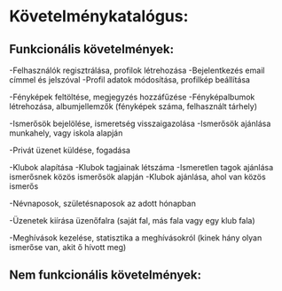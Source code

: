 # Követelménykatalógus:

## Funkcionális követelmények:

-Felhasználók regisztrálása, profilok létrehozása
-Bejelentkezés email címmel és jelszóval
-Profil adatok módosítása, profilkép beállítása

-Fényképek feltöltése, megjegyzés hozzáfűzése
-Fényképalbumok létrehozása, albumjellemzők (fényképek száma, felhasznált tárhely)

-Ismerősök bejelölése, ismeretség visszaigazolása
-Ismerősök ajánlása munkahely, vagy iskola alapján

-Privát üzenet küldése, fogadása

-Klubok alapítása
-Klubok tagjainak létszáma
-Ismeretlen tagok ajánlása ismerősnek közös ismerősök alapján
-Klubok ajánlása, ahol van közös ismerős

-Névnaposok, születésnaposok az adott hónapban

-Üzenetek kiírása üzenőfalra (saját fal, más fala vagy egy klub fala)

-Meghívások kezelése, statisztika a meghívásokról (kinek hány olyan ismerőse van, akit ő hívott meg)

## Nem funkcionális követelmények:

